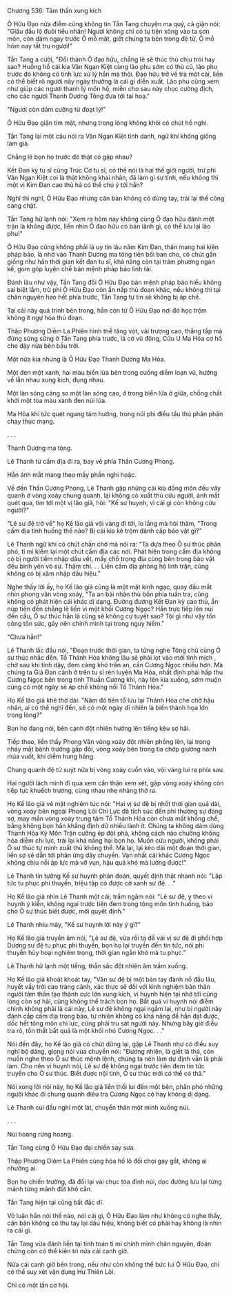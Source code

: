 




Chương 536: Tâm thần xung kích


Ô Hữu Đạo nửa điểm cũng không tin Tần Tang chuyện ma quỷ, cả giận nói: "Giấu đầu lộ đuôi tiểu nhân! Ngươi không chỉ có tự tiện xông vào ta sơn môn, còn dám ngay trước Ô mỗ mặt, giết chúng ta bên trong đệ tử, Ô mỗ hôm nay tất tru ngươi!"

Tần Tang a cười, "Đổi thành Ô đạo hữu, chẳng lẽ sẽ thúc thủ chịu trói hay sao? Huống hồ cái kia Văn Ngạn Kiệt cùng lão phu sớm có thù cũ, lão phu trước đó không có tinh lực xử lý hắn mà thôi. Đạo hữu trở về tra một cái, liền có thể biết rõ người này ngày thường là cái gì diễn xuất. Lão phu cũng xem như giúp các ngươi thanh lý môn hộ, miễn cho sau này chọc cường địch, cho các ngươi Thanh Dương Tông đưa tới tai hoạ."

"Ngươi còn dám cưỡng từ đoạt lý!"

Ô Hữu Đạo giận tím mặt, nhưng trong lòng không khỏi có chút hồ nghi.

Tần Tang lại một câu nói ra Văn Ngạn Kiệt tính danh, ngữ khí không giống làm giả.

Chẳng lẽ bọn họ trước đó thật có gặp nhau?

Kết Đan kỳ tu sĩ cùng Trúc Cơ tu sĩ, có thể nói là hai thế giới người, trừ phi Văn Ngạn Kiệt coi là thật không khai nhãn, đã làm gì sự tình, nếu không thì một vị Kim Đan cao thủ há có thể chú ý tới hắn?

Nghĩ thì nghĩ, Ô Hữu Đạo nhưng căn bản không có dừng tay, trái lại thế công càng chặt.

Tần Tang hừ lạnh nói: "Xem ra hôm nay không cùng Ô đạo hữu đánh một trận là không được, liền nhìn Ô đạo hữu có bản lãnh gì, có thể lưu lại lão phu!"

Ô Hữu Đạo cũng không phải là uy tín lâu năm Kim Đan, thân mang hai kiện pháp bảo, là nhờ vào Thanh Dương ma tông tiền bối ban cho, có chút gần giống như hắn thời gian kết đan tu sĩ, khả năng còn tại trăm phương ngàn kế, gom góp luyện chế bản mệnh pháp bảo linh tài.

Đánh lâu như vậy, Tần Tang đối Ô Hữu Đạo bản mệnh pháp bảo hiểu không sai biệt lắm, trừ phi Ô Hữu Đạo còn ẩn nấp thủ đoạn khác, nếu không thì tại chân nguyên hao hết phía trước, Tần Tang tự tin sẽ không bị áp chế.

Tại cái này quá trình bên trong, hắn còn từ Ô Hữu Đạo nơi đó học trộm không ít ngự hỏa thủ đoạn.

Thập Phương Diêm La Phiên hình thể tăng vọt, vài trượng cao, thẳng tắp mà đứng sừng sững ở Tần Tang phía trước, lá cờ vũ động, Cửu U Ma Hỏa cơ hồ che đậy nửa bên bầu trời.

Một nửa kia nhưng là Ô Hữu Đạo Thanh Dương Ma Hỏa.

Một đen một xanh, hai màu biển lửa bên trong cuồng diễm loạn vũ, hướng về lẫn nhau xung kích, đụng nhau.

Một làn sóng càng so một làn sóng cao, ở trong biển lửa ở giữa, chồng chất khởi một tòa màu xanh đen núi lửa.

Ma Hỏa khí tức quét ngang tám hướng, trong núi phi điểu tẩu thú phân phân chạy thục mạng.

. . .

Thanh Dương ma tông.

Lê Thanh từ cấm địa đi ra, bay về phía Thần Cương Phong.

Hắn ánh mắt mang theo mấy phần nghi hoặc.

Về đến Thần Cương Phong, Lê Thanh gặp những cái kia đồng môn đều vây quanh ở vòng xoáy chung quanh, lại không có xuất thủ cứu người, ánh mắt quét qua, tìm tới một vị lão giả, hỏi: "Kế sư huynh, vì cái gì còn không cứu người?"

"Lê sư đệ trở về" họ Kế lão giả vội vàng đi tới, lo lắng mà hỏi thăm, "Trong cấm địa tình huống thế nào? Bị cái kia kẻ trộm đánh cắp bảo vật gì?"

Lê Thanh ngữ khí có chút chần chờ mà nói ra: "Ta dựa theo Ô sư thúc phân phó, tỉ mỉ kiểm lại một chút cấm địa các nơi. Phát hiện trong cấm địa không có bị người tiềm nhập dấu vết, mấy chỗ trọng địa cùng bên trong bảo vật đều bình yên vô sự. Thậm chí. . . Liền cấm địa phòng hộ linh trận, cũng không có bị xâm nhập dấu hiệu."

Nghe thấy lời ấy, họ Kế lão giả cũng là một mặt kinh ngạc, quay đầu mắt nhìn phong vân vòng xoáy, "Ta an bài nhân thủ bốn phía tuần tra, cũng không có phát hiện cái khác dị dạng. Đường đường Kết Đan kỳ cao thủ, ẩn núp tiến đến chẳng lẽ liền vì một khối Cương Ngọc? Hắn trực tiếp lên núi đến cầu, Ô sư thúc hẳn là cũng sẽ không cự tuyệt sao? Tội gì như vậy tốn công tốn sức, gây nên chính mình tại trong nguy hiểm."

"Chưa hẳn!"

Lê Thanh lắc đầu nói, "Đoạn trước thời gian, ta từng nghe Tông chủ cùng Ô sư thúc nhắc đến. Tổ Thánh Hỏa không lâu sẽ phải lọt vào mới tĩnh mịch , chờ sau khi tỉnh dậy, đem càng khó trấn an, cần Cương Ngọc nhiều hơn. Mà chúng ta Giả Đan cảnh ở trên tu sĩ rèn luyện Ma Hỏa, nhất định phải hấp thu Cương Ngọc bên trong tinh Thuần Cương khí, này lên kia xuống, sớm muộn cũng có một ngày sẽ áp chế không nổi Tổ Thánh Hỏa."

Họ Kế lão giả khẽ thở dài: "Năm đó tiên tổ lưu lại Thánh Hỏa che chở hậu nhân, ai có thể nghĩ đến, sẽ có một ngày dĩ nhiên là biến thành họa lớn trong lòng?"

Bọn họ đang nói, bên cạnh đột nhiên hướng lên tiếng kêu sợ hãi.

Tiếp theo, liền thấy Phong Vân vòng xoáy đột nhiên phồng lên, lại trong nháy mắt bành trướng gấp đôi, vòng xoáy bên trong tia chớp giương nanh múa vuốt, khí diễm hung hăng.

Chung quanh đệ tử suýt nữa bị vòng xoáy cuốn vào, vội vàng lui ra phía sau.

Hai người lách mình đi qua xem cẩn thận xem xét, gặp vòng xoáy không còn tiếp tục khuếch trương, cùng nhau nhẹ nhàng thở ra.

Họ Kế lão giả vẻ mặt nghiêm túc nói: "Hai vị sư đệ bị nhốt thời gian quá dài, vòng xoáy bên ngoài Phong Lôi Chi Lực đã tích súc đến phi thường sự đáng sợ, may mắn vòng xoáy trung tâm Tổ Thánh Hỏa còn chưa mất khống chế, bằng không bọn hắn khẳng định dữ nhiều lành ít. Chúng ta không dám dùng Thanh Hỏa Kỳ Môn Trận cưỡng ép đột phá, không cách nào chưởng khống hỏa diễm chi lực, trái lại khả năng hại bọn họ. Muốn cứu người, không phải Ô sư thúc tự mình xuất thủ không thể. Mà lại, lại kéo dài một đoạn thời gian, liền sợ sẽ dẫn tới phản ứng dây chuyền. Vạn nhất cái khác Cương Ngọc không chịu nổi áp lực mà vỡ vụn, hậu quả khó mà lường được!"

Lê Thanh tin tưởng Kế sư huynh phán đoán, quyết định thật nhanh nói: "Lập tức tu phục phi thuyền, triệu tập có được cờ xanh sư đệ. . ."

Họ Kế lão giả nhìn Lê Thanh một cái, trầm ngâm nói: "Lê sư đệ, y theo vi huynh ý kiến, không ngại trước tiên đem trong tông môn tình huống, báo cho Ô sư thúc biết được, mới quyết định."

Lê Thanh nhíu mày, "Kế sư huynh lời này ý gì?"

Họ Kế lão giả truyền âm nói, "Lê sư đệ, vừa rồi ta để vài vị sư đệ đi phối hợp Dương sư đệ tu phục phi thuyền, bọn họ lại truyền đến tin tức, nói phi thuyền hủy hoại nghiêm trọng, thời gian ngắn khó mà tu phục."

Lê Thanh hừ lạnh một tiếng, thần sắc đột nhiên âm trầm xuống.

Họ Kế lão giả khoát khoát tay, "Văn sư đệ bị một bàn tay đánh nổ đầu lâu, huyết vẩy trời cao tràng cảnh, xác thực sẽ đối với kinh nghiệm bản thân người tâm thần tạo thành cực lớn xung kích, vi huynh hiện tại nhớ tới cũng lòng còn sợ hãi, cũng không thể trách bọn họ. Bất quá vi huynh nói điểm chính không phải là cái này, Lê sư đệ không ngại ngẫm lại, như bị người này đánh cắp cấm địa trọng bảo, tự nhiên không có khả năng để hắn đạt được, dốc hết tông môn chi lực, cũng phải tru sát người này. Nhưng bây giờ điều tra rõ, tổn thất bất quá là một khối nhỏ Cương Ngọc. . ."

Nói đến đây, họ Kế lão giả có chút dừng lại, gặp Lê Thanh như có điều suy nghĩ bộ dáng, giọng nói vừa chuyển nói: "Đương nhiên, là giết là thả, còn muốn nghe theo Ô sư thúc mệnh lệnh, chúng ta nên làm dự định vẫn là phải làm. Cho nên vi huynh nói, Lê sư đệ không ngại trước tiên đem tin tức truyền cho Ô sư thúc. Biết được nội tình, Ô sư thúc mới có thể có thả."

Nói xong lời nói này, họ Kế lão giả liền thối lui đến một bên, phân phó những người khác đi chung quanh điều tra Cương Ngọc có hay không dị dạng.

Lê Thanh cúi đầu nghĩ một lát, chuyển thân một mình xuống núi.

. . .

Núi hoang rừng hoang.

Tần Tang cùng Ô Hữu Đạo đại chiến say sưa.

Thập Phương Diêm La Phiên cùng hỏa hồ lô đối chọi gay gắt, không ai nhường ai.

Bọn họ chiến trường, đã đổi lại vài chục tòa đỉnh núi, dọc đường lưu lại từng mảnh từng mảnh đất khô cằn.

Tần Tang hiện tại cũng bất đắc dĩ.

Vô luận hắn nói thế nào, nói cái gì, Ô Hữu Đạo làm như không có nghe thấy, căn bản không có thu tay lại dấu hiệu, không biết có phải hay không là nhìn ra cái gì.

Tần Tang vừa đánh liền tại tính toán tỉ mỉ chính mình chân nguyên, đoán chừng còn có thể kiên trì nửa cái canh giờ.

Nửa cái canh giờ bên trong, nếu như còn không thể bức lui Ô Hữu Đạo, chỉ có thể suy xét vận dụng Hư Thiên Lôi.

Chỉ có một lần cơ hội.




